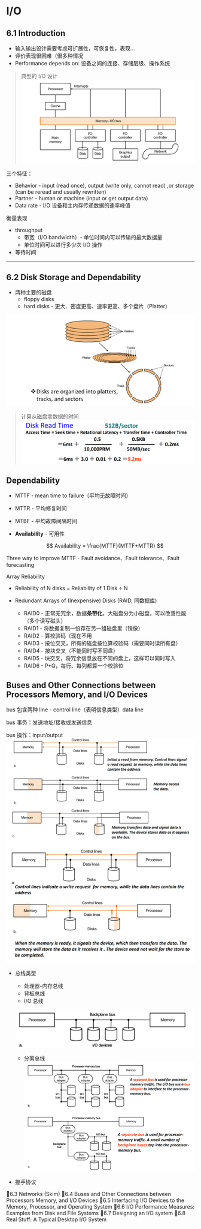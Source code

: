 # I/O

## 6.1 Introduction

* 输入输出设计需要考虑可扩展性，可恢复性，表现...
* 评价表现很困难（很多种情况
* Performance depends on: 设备之间的连接、存储层级、操作系统

> 典型的 I/O 设计![alt text](image-81.png)

三个特征：

* Behavior - input (read once), output (write only, cannot read) ,or storage (can be reread and usually rewritten)
* Partner - human or machine (input or get output data)
* Data rate - I/O 设备和主内存传递数据的速率峰值


衡量表现

* throughput
    * 带宽（I/O bandwidth）- 单位时间内可以传输的最大数据量
    * 单位时间可以进行多少次 I/O 操作
* 等待时间


-------------
## 6.2 Disk Storage and Dependability

* 两种主要的磁盘
    * floppy disks
    * hard disks - 更大、密度更高、速率更高、多个盘片（Platter）

![alt text](image-82.png)

> 计算从磁盘拿数据的时间
![alt text](image-91.png)


## Dependability
* MTTF - mean time to failure（平均无故障时间）
* MTTR - 平均修复时间
* MTBF - 平均故障间隔时间

* **Availability** - 可用性

    $$
    Availability = \frac{MTTF}{MTTF+MTTR}
    $$

Three way to improve MTTF - Fault avoidance、Fault tolerance、Fault forecasting

Array Reliability

* Reliability of N disks = Reliability of 1 Disk ÷ N

* Redundant Arrays of (Inexpensive) Disks (RAID, 同数据库)
    * RAID0 - 正常无冗余，数据**条带化**，大磁盘分为小磁盘，可以改善性能（多个读写磁头）
    * RAID1 - 将数据复制一份存在另一组磁盘里（镜像）
    * RAID2 - 算校验码（现在不用
    * RAID3 - 按位交叉，所有的磁盘按位算校验码（需要同时读所有盘）
    * RAID4 - 按块交叉（不能同时写不同盘）
    * RAID5 - 块交叉，将冗余信息放在不同的盘上，这样可以同时写入
    * RAID6 - P+Q，每行、每列都算一个校验位



## Buses and Other Connections between Processors Memory, and I/O Devices

bus 包含两种 line - control line（表明信息类型）data line

bus 事务：发送地址/接收或发送信息

bus 操作：input/output
![alt text](image-92.png)
![alt text](image-93.png)

* 总线类型
    * 处理器-内存总线
    * 背板总线
    * I/O 总线

    ![alt text](image-73.png)

    * 分离总线
    ![alt text](image-74.png) 



* 握手协议



6.3 Networks (Skim)
6.4 Buses and Other Connections between
Processors Memory, and I/O Devices
6.5 Interfacing I/O Devices to the Memory,
Processor, and Operating System
6.6 I/O Performance Measures: 
Examples from Disk and File Systems
6.7 Designing an I/O system
6.8 Real Stuff: A Typical Desktop I/O System


